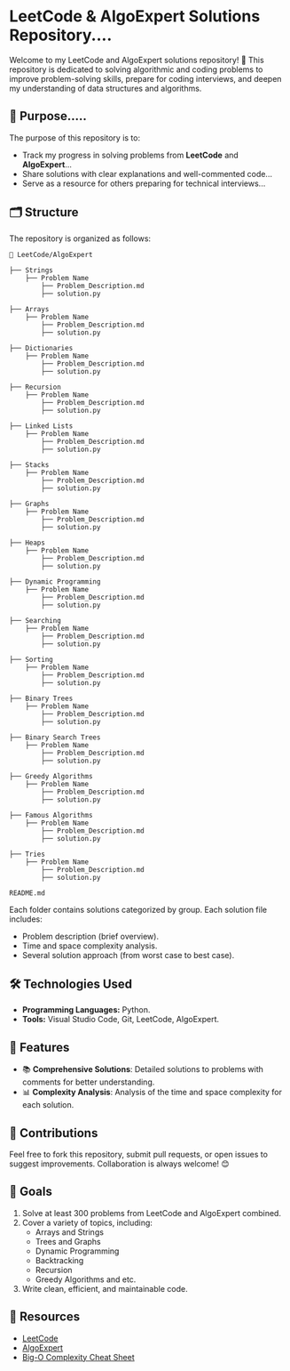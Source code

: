 # LeetCode & AlgoExpert Solutions Repository....

Welcome to my LeetCode and AlgoExpert solutions repository! 🎯 This repository is dedicated to solving algorithmic and coding problems to improve problem-solving skills, prepare for coding interviews, and deepen my understanding of data structures and algorithms.

## 📌 Purpose.....

The purpose of this repository is to:

- Track my progress in solving problems from **LeetCode** and **AlgoExpert**...
- Share solutions with clear explanations and well-commented code...
- Serve as a resource for others preparing for technical interviews...

## 🗂️ Structure

The repository is organized as follows:

```
📂 LeetCode/AlgoExpert

├── Strings
    ├── Problem Name
        ├── Problem_Description.md
        ├── solution.py

├── Arrays
    ├── Problem Name
        ├── Problem_Description.md
        ├── solution.py

├── Dictionaries
    ├── Problem Name
        ├── Problem_Description.md
        ├── solution.py

├── Recursion
    ├── Problem Name
        ├── Problem_Description.md
        ├── solution.py

├── Linked Lists
    ├── Problem Name
        ├── Problem_Description.md
        ├── solution.py

├── Stacks
    ├── Problem Name
        ├── Problem_Description.md
        ├── solution.py

├── Graphs
    ├── Problem Name
        ├── Problem_Description.md
        ├── solution.py

├── Heaps
    ├── Problem Name
        ├── Problem_Description.md
        ├── solution.py

├── Dynamic Programming
    ├── Problem Name
        ├── Problem_Description.md
        ├── solution.py

├── Searching
    ├── Problem Name
        ├── Problem_Description.md
        ├── solution.py

├── Sorting
    ├── Problem Name
        ├── Problem_Description.md
        ├── solution.py

├── Binary Trees
    ├── Problem Name
        ├── Problem_Description.md
        ├── solution.py

├── Binary Search Trees
    ├── Problem Name
        ├── Problem_Description.md
        ├── solution.py

├── Greedy Algorithms
    ├── Problem Name
        ├── Problem_Description.md
        ├── solution.py

├── Famous Algorithms
    ├── Problem Name
        ├── Problem_Description.md
        ├── solution.py

├── Tries
    ├── Problem Name
        ├── Problem_Description.md
        ├── solution.py

README.md
```

Each folder contains solutions categorized by group. Each solution file includes:

- Problem description (brief overview).
- Time and space complexity analysis.
- Several solution approach (from worst case to best case).

## 🛠️ Technologies Used

- **Programming Languages:** Python.
- **Tools:** Visual Studio Code, Git, LeetCode, AlgoExpert.

## 📝 Features

- 📚 **Comprehensive Solutions**: Detailed solutions to problems with comments for better understanding.
- 📊 **Complexity Analysis**: Analysis of the time and space complexity for each solution.

## 🤝 Contributions

Feel free to fork this repository, submit pull requests, or open issues to suggest improvements. Collaboration is always welcome! 😊

## 🚀 Goals

1. Solve at least 300 problems from LeetCode and AlgoExpert combined.
2. Cover a variety of topics, including:
    - Arrays and Strings
    - Trees and Graphs
    - Dynamic Programming
    - Backtracking
    - Recursion
    - Greedy Algorithms and etc.
3. Write clean, efficient, and maintainable code.

## 🔗 Resources

- [LeetCode](https://leetcode.com/)
- [AlgoExpert](https://www.algoexpert.io/)
- [Big-O Complexity Cheat Sheet](https://www.bigocheatsheet.com/)
